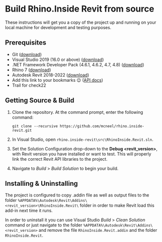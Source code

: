 # Build Rhino.Inside Revit from source

These instructions will get you a copy of the project up and running on your
local machine for development and testing purposes.

## Prerequisites

* Git
  ([download](https://git-scm.com/downloads))
* Visual Studio 2019 (16.0 or above)
  ([download](https://visualstudio.microsoft.com/downloads/))
* .NET Framework Developer Pack (4.6.1, 4.6.2, 4.7, 4.8)
  ([download](https://www.microsoft.com/net/download/visual-studio-sdks))
* Rhino 7
  ([download](https://www.rhino3d.com/download/rhino/7.0))
* Autodesk Revit 2018-2022
  ([download](https://www.autodesk.com/products/revit/free-trial))
* Add this link to your bookmarks 😉
  ([API docs](https://www.apidocs.co/apps/))
* Trail for check22

## Getting Source & Build

1. Clone the repository. At the command prompt, enter the following command:

    ```console
    git clone --recursive https://github.com/mcneel/rhino.inside-revit.git
    ```

2. In Visual Studio, open `rhino.inside-revit\src\RhinoInside.Revit.sln`.
3. Set the Solution Configuration drop-down to the **Debug <revit_version>**,
   with Revit version you have installed or want to test. This will properly link
   the correct Revit API libraries to the project.
4. Navigate to _Build_ > _Build Solution_ to begin your build.

## Installing & Uninstalling

The project is configured to copy .addin file as well as output files to the folder
`%APPDATA%\Autodesk\Revit\Addins\<revit_version>\RhinoInside.Revit\`
folder in order to make Revit load this add-in next time it runs.

In order to uninstall it you can use Visual Studio _Build_ > _Clean Solution_ command
or just navigate to the folder `%APPDATA%\Autodesk\Revit\Addins\<revit_version>`
and remove the file `RhinoInside.Revit.addin` and the folder `RhinoInside.Revit`.
